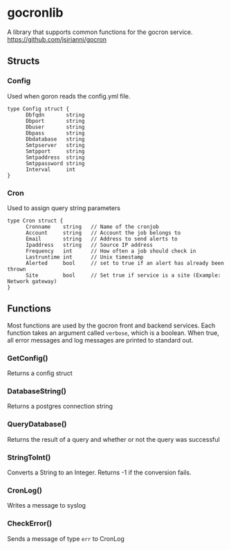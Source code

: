 # gocronlib
A library that supports common functions for the gocron service.
https://github.com/jsirianni/gocron

## Structs
### Config
Used when goron reads the config.yml file.
```
type Config struct {
      Dbfqdn       string
      Dbport       string
      Dbuser       string
      Dbpass       string
      Dbdatabase   string
      Smtpserver   string
      Smtpport     string
      Smtpaddress  string
      Smtppassword string
      Interval     int
}
```

### Cron
Used to assign query string parameters
```
type Cron struct {
      Cronname    string   // Name of the cronjob
      Account     string   // Account the job belongs to
      Email       string   // Address to send alerts to
      Ipaddress   string   // Source IP address
      Frequency   int      // How often a job should check in    
      Lastruntime int      // Unix timestamp                     
      Alerted     bool     // set to true if an alert has already been thrown
      Site        bool     // Set true if service is a site (Example: Network gateway)
}
```

## Functions
Most functions are used by the gocron front and backend services. Each function takes an argument
called `verbose`, which is a boolean. When true, all error messages and log messages are printed to
standard out.

### GetConfig()
Returns a config struct

### DatabaseString()
Returns a postgres connection string

### QueryDatabase()
Returns the result of a query and whether or not the query was successful

### StringToInt()
Converts a String to an Integer. Returns -1 if the conversion fails.

### CronLog()
Writes a message to syslog

### CheckError()
Sends a message of type `err` to CronLog
